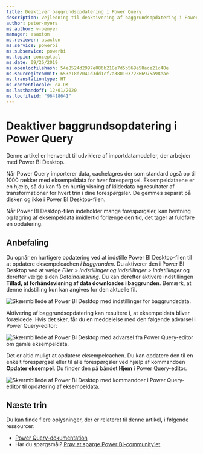 ```yaml
---
title: Deaktiver baggrundsopdatering i Power Query
description: Vejledning til deaktivering af baggrundsopdatering i Power Query.
author: peter-myers
ms.author: v-pemyer
manager: asaxton
ms.reviewer: asaxton
ms.service: powerbi
ms.subservice: powerbi
ms.topic: conceptual
ms.date: 09/26/2019
ms.openlocfilehash: 54e8524d2997e086b218e7d5b569e58ace21c48e
ms.sourcegitcommit: 653e18d7041d3dd1cf7a38010372366975a98eae
ms.translationtype: HT
ms.contentlocale: da-DK
ms.lasthandoff: 12/01/2020
ms.locfileid: "96418641"
---
```

# <a name="disable-power-query-background-refresh"></a>Deaktiver baggrundsopdatering i Power Query

Denne artikel er henvendt til udviklere af importdatamodeller, der arbejder med Power BI Desktop.

Når Power Query importerer data, cachelagres der som standard også op til 1000 rækker med eksempeldata for hver forespørgsel. Eksempeldataene er en hjælp, så du kan få en hurtig visning af kildedata og resultater af transformationer for hvert trin i dine forespørgsler. De gemmes separat på disken og ikke i Power BI Desktop-filen.

Når Power BI Desktop-filen indeholder mange forespørgsler, kan hentning og lagring af eksempeldata imidlertid forlænge den tid, det tager at fuldføre en opdatering.

## <a name="recommendation"></a>Anbefaling

Du opnår en hurtigere opdatering ved at indstille Power BI Desktop-filen til at opdatere eksempelcachen _i baggrunden_. Du aktiverer den i Power BI Desktop ved at vælge _Filer > Indstillinger og indstillinger > Indstillinger_ og derefter vælge siden _Dataindlæsning_. Du kan derefter aktivere indstillingen **Tillad, at forhåndsvisning af data downloades i baggrunden**. Bemærk, at denne indstilling kun kan angives for den aktuelle fil.

![Skærmbillede af Power BI Desktop med indstillinger for baggrundsdata.](media/power-query-background-refresh/power-query-options-background-data.png)

Aktivering af baggrundsopdatering kan resultere i, at eksempeldata bliver forældede. Hvis det sker, får du en meddelelse med den følgende advarsel i Power Query-editor:

![Skærmbillede af Power BI Desktop med advarsel fra Power Query-editor om gamle eksempeldata.](media/power-query-background-refresh/power-query-preview-data-old.png)

Det er altid muligt at opdatere eksempelcachen. Du kan opdatere den til en enkelt forespørgsel eller til alle forespørgsler ved hjælp af kommandoen **Opdater eksempel**. Du finder den på båndet **Hjem** i Power Query-editor.

![Skærmbillede af Power BI Desktop med kommandoer i Power Query-editor til opdatering af eksempeldata.](media/power-query-background-refresh/power-query-refresh-preview-data.png)

## <a name="next-steps"></a>Næste trin

Du kan finde flere oplysninger, der er relateret til denne artikel, i følgende ressourcer:

- [Power Query-dokumentation](/power-query/)
- Har du spørgsmål? [Prøv at spørge Power BI-community'et](https://community.powerbi.com/)
